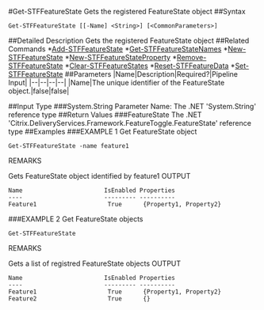 #Get-STFFeatureState
Gets the registered FeatureState object
##Syntax
```Get-STFFeatureState [[-Name] <String>] [<CommonParameters>]
```
##Detailed Description
Gets the registered FeatureState object
##Related Commands
*[Add-STFFeatureState](Add-STFFeatureState)
*[Get-STFFeatureStateNames](Get-STFFeatureStateNames)
*[New-STFFeatureState](New-STFFeatureState)
*[New-STFFeatureStateProperty](New-STFFeatureStateProperty)
*[Remove-STFFeatureState](Remove-STFFeatureState)
*[Clear-STFFeatureStates](Clear-STFFeatureStates)
*[Reset-STFFeatureData](Reset-STFFeatureData)
*[Set-STFFeatureState](Set-STFFeatureState)
##Parameters
|Name|Description|Required?|Pipeline Input||--|--|--|--||Name|The unique identifier of the FeatureState object.|false|false|##Input Type
###System.String
Parameter Name: The .NET 'System.String' reference type
##Return Values
###FeatureState
The .NET 'Citrix.DeliveryServices.Framework.FeatureToggle.FeatureState' reference type
##Examples
###EXAMPLE 1 Get FeatureState object
```Get-STFFeatureState -name feature1
```
REMARKS

Gets FeatureState object identified by feature1
OUTPUT
```Name                       IsEnabled Properties                       
----                       --------- ----------                        
Feature1                    True      {Property1, Property2}
```
###EXAMPLE 2 Get FeatureState objects
```Get-STFFeatureState
```
REMARKS

Gets a list of registred FeatureState objects
OUTPUT
```Name                       IsEnabled Properties                       
----                       --------- ----------                        
Feature1                    True      {Property1, Property2}              
Feature2                    True      {}
```
